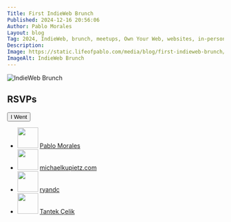 ```yaml
---
Title: First IndieWeb Brunch
Published: 2024-12-16 20:56:06
Author: Pablo Morales
Layout: blog
Tag: 2024, IndieWeb, brunch, meetups, Own Your Web, websites, in-person
Description: 
Image: https://static.lifeofpablo.com/media/blog/first-indieweb-brunch/brunch.jpg
ImageAlt: IndieWeb Brunch
---
```

![IndieWeb Brunch](https://static.lifeofpablo.com/media/blog/first-indieweb-brunch/brunch.jpg)



<div class="responses rsvps" id="rsvps">
   <div class="level">
      <div class="level-left">
         <h2 class="subtitle">RSVPs</h2>
      </div>
      <div class="level-right">
         <div class="buttons has-addons">
            <button id="rsvp-button" class="button is-light" data-action="https://events.indieweb.org/event/699/rsvp">
            I Went
            </button>
         </div>
      </div>
   </div>
   <ul>
      <li><span class="avatar" id="response-4012">
         <img src="https://events.indieweb.org/storage/responses/699/971f594e30b50c67c383f52929d40da7.jpg" width="48" class="photo">
         <a href="https://lifeofpablo.com/blog/i-m-hosting-indieweb-brunch-in-san-francisco">Pablo Morales</a>
         </span>
      </li>
      <li><span class="avatar" id="response-3993">
         <img src="https://events.indieweb.org/images/placeholder.png" width="48" class="photo">
         <a href="https://michaelkupietz.com/">michaelkupietz.com</a>
         </span>
      </li>
      <li><span class="avatar" id="response-3991">
         <img src="https://events.indieweb.org/storage/responses/699/d23fb02ec2c54084456ba35e7cc75ee6.jpg" width="48" class="photo">
         <a href="https://snarfed.org/2024-12-02_indieweb-sf-brunch-december-15-2024-indieweb-events">ryandc</a>
         </span>
      </li>
      <li><span class="avatar" id="response-3989">
         <img src="https://events.indieweb.org/storage/users/12-f041e313afc3560e2263f703db60406a.jpg" width="48" class="photo">
         <a href="https://tantek.com/">Tantek Çelik</a>
         </span>
      </li>
   </ul>
</div>
